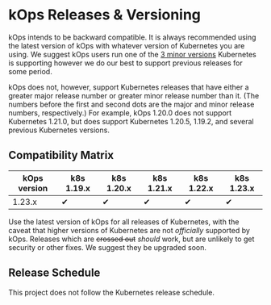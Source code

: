 
# kOps Releases & Versioning

kOps intends to be backward compatible.  It is always recommended using the
latest version of kOps with whatever version of Kubernetes you are using.  We suggest
kOps users run one of the [3 minor versions](https://kubernetes.io/releases/version-skew-policy/#supported-versions) Kubernetes is supporting however we
do our best to support previous releases for some period.

kOps does not, however, support Kubernetes releases that have either a greater major
release number or greater minor release number than it.
(The numbers before the first and second dots are the major and minor release numbers, respectively.)
For example, kOps 1.20.0 does not support Kubernetes 1.21.0, but does
support Kubernetes 1.20.5, 1.19.2, and several previous Kubernetes versions.

## Compatibility Matrix

| kOps version  | k8s 1.19.x | k8s 1.20.x | k8s 1.21.x | k8s 1.22.x | k8s 1.23.x |
|---------------|------------|------------|------------|------------|------------|
| 1.23.x        | ✔          | ✔          | ✔          | ✔          | ✔          |

Use the latest version of kOps for all releases of Kubernetes, with the caveat
that higher versions of Kubernetes are not _officially_ supported by kOps.
Releases which are ~~crossed out~~ _should_ work, but are unlikely to get security or other fixes.
We suggest they be upgraded soon.

## Release Schedule

This project does not follow the Kubernetes release schedule.